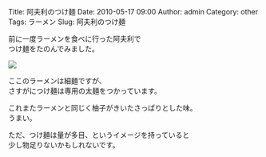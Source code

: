 Title: 阿夫利のつけ麺
Date: 2010-05-17 09:00
Author: admin
Category: other
Tags: ラーメン
Slug: 阿夫利のつけ麺

前に一度ラーメンを食べに行った阿夫利で  
つけ麺をたのんでみました。

[![](http://farm2.static.flickr.com/1349/4605421204_26b2f2d398_m.jpg)](http://www.flickr.com/photos/46200029@N06/4605421204/)  
  
ここのラーメンは細麺ですが、  
さすがにつけ麺は専用の太麺をつかっています。

これまたラーメンと同じく柚子がきいたさっぱりとした味。  
うまい。

ただ、つけ麺は量が多目、というイメージを持っていると  
少し物足りないかもしれないです。
